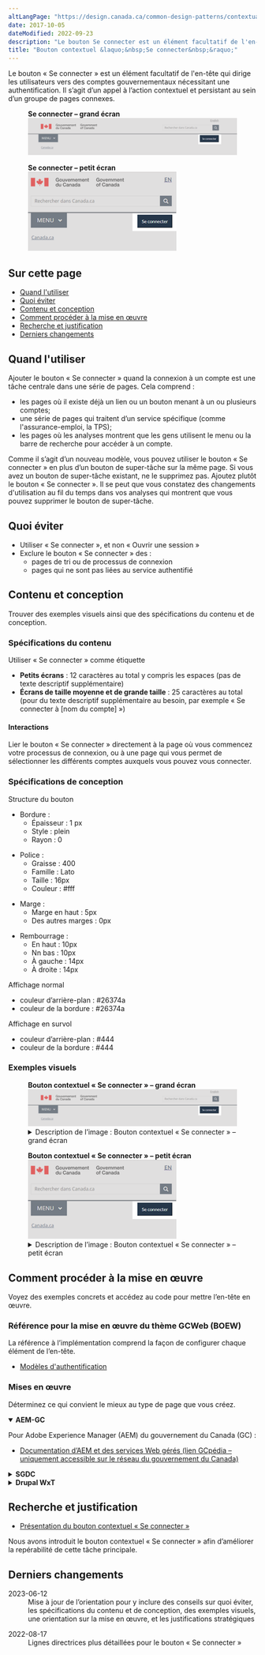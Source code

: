 ```yaml
---
altLangPage: "https://design.canada.ca/common-design-patterns/contextual-signin.html"
date: 2017-10-05
dateModified: 2022-09-23
description: "Le bouton Se connecter est un élément facultatif de l'en-tête qui dirige les utilisateurs vers des comptes gouvernementaux nécessitant une authentification."
title: "Bouton contextuel &laquo;&nbsp;Se connecter&nbsp;&raquo;"
---
```

<p>Le bouton &laquo;&nbsp;Se connecter&nbsp;&raquo; est un élément facultatif de l'en-tête qui dirige les utilisateurs vers des comptes gouvernementaux nécessitant une authentification. Il s’agit d’un appel à l’action contextuel et persistant au sein d’un groupe de pages connexes.</p>
<div class="pattern-demo">
  <figure class="mrgn-bttm-lg">
    <figcaption><strong>Se connecter – grand écran</strong></figcaption>
    <img src="../images/01-signin-button-fr.png" class="img-responsive brdr"
                     alt="Se connecter – grand écran"> </figure>
  <figure class="mrgn-bttm-lg">
    <figcaption><strong>Se connecter – petit écran</strong></figcaption>
    <img src="../images/01-signin-button-mobile-fr.png" class="img-responsive brdr" alt="Se connecter – petit écran"> </figure>
</div>
<h2>Sur cette page</h2>
<ul>
  <li><a href="#a1">Quand l'utiliser</a></li>
  <li><a href="#a2">Quoi éviter</a></li>
  <li><a href="#a7">Contenu et conception</a></li>
  <li><a href="#a3">Comment procéder à la mise en œuvre</a></li>
  <li><a href="#a4">Recherche et justification</a></li>
  <li><a href="#a4">Derniers changements</a></li>
</ul>
<h2 id="a1">Quand l'utiliser</h2>
<p>Ajouter le bouton &laquo;&nbsp;Se connecter&nbsp;&raquo; quand la connexion à un compte est une tâche centrale dans une série de pages. Cela comprend&nbsp;:</p>
<ul>
  <li>les pages où il existe déjà un lien ou un bouton menant à un ou plusieurs comptes;</li>
  <li>une série de pages qui traitent d’un service spécifique (comme l'assurance-emploi, la TPS);</li>
  <li>les pages où les analyses montrent que les gens utilisent le menu ou la barre de recherche pour accéder à un compte.</li>
</ul>
<p>Comme il s’agit d’un nouveau modèle, vous pouvez utiliser le bouton &laquo;&nbsp;Se connecter&nbsp;&raquo; en plus d’un bouton de super-tâche sur la même page. Si vous avez un bouton de super-tâche existant, ne le supprimez pas. Ajoutez plutôt le bouton &laquo;&nbsp;Se connecter&nbsp;&raquo;.  Il se peut que vous constatez des changements d'utilisation au fil du temps dans vos analyses qui montrent que vous pouvez supprimer le bouton de super-tâche.</p>
<h2 id="a2">Quoi éviter</h2>
<ul>
  <li>Utiliser &laquo;&nbsp;Se connecter&nbsp;&raquo;, et non &laquo;&nbsp;Ouvrir une session&nbsp;&raquo;</li>
  <li>Exclure le bouton &laquo;&nbsp;Se connecter&nbsp;&raquo; des&nbsp;:
    <ul>
      <li>pages de tri ou de processus de connexion</li>
      <li>pages qui ne sont pas liées au service authentifié</li>
    </ul>
  </li>
</ul>
<h2 id="a7">Contenu et conception</h2>
<p>Trouver des exemples visuels ainsi que des spécifications du contenu et de conception.</p>
<h3>Spécifications du contenu</h3>
<p>Utiliser &laquo;&nbsp;Se connecter&nbsp;&raquo; comme étiquette</p>
<ul>
  <li><strong>Petits écrans</strong>&nbsp;: 12 caractères au total y compris les espaces (pas de texte descriptif supplémentaire)</li>
  <li><strong>Écrans de taille moyenne et de grande taille</strong>&nbsp;: 25 caractères au total (pour du texte descriptif supplémentaire au besoin, par exemple &laquo;&nbsp;Se connecter à [nom du compte]&nbsp;&raquo;)</li>
</ul>
<h4>Interactions</h4>
<p>Lier le bouton &laquo;&nbsp;Se connecter&nbsp;&raquo; directement à la page où vous commencez votre processus de connexion, ou à une page qui vous permet de sélectionner les différents comptes auxquels vous pouvez vous connecter.</p>
<h3>Spécifications de conception</h3>
<p>Structure du bouton</p>
<ul>
  <li>Bordure&nbsp;:
    <ul>
      <li>Épaisseur&nbsp;: 1 px</li>
      <li>Style&nbsp;: plein</li>
      <li>Rayon&nbsp;: 0</li>
    </ul>
  </li>
</ul>
<ul>
  <li>Police&nbsp;:
    <ul>
      <li>Graisse&nbsp;: 400</li>
      <li>Famille&nbsp;: Lato</li>
      <li>Taille&nbsp;: 16px</li>
      <li>Couleur&nbsp;: #fff</li>
    </ul>
  </li>
</ul>
<ul>
  <li>Marge&nbsp;:
    <ul>
      <li>Marge en haut&nbsp;: 5px</li>
      <li>Des autres marges&nbsp;: 0px</li>
    </ul>
  </li>
</ul>
<ul>
  <li>Rembourrage&nbsp;:
    <ul>
      <li>En haut&nbsp;: 10px</li>
      <li>Nn bas&nbsp;: 10px</li>
      <li>À gauche&nbsp;: 14px</li>
      <li>À droite&nbsp;: 14px</li>
    </ul>
  </li>
</ul>
<p>Affichage normal</p>
<ul>
  <li>couleur d’arrière-plan : #26374a</li>
  <li>couleur de la bordure : #26374a</li>
</ul>
<p>Affichage en survol</p>
<ul>
  <li>couleur d’arrière-plan : #444</li>
  <li>couleur de la bordure : #444</li>
</ul>
<h3>Exemples visuels</h3>
<div class="pattern-demo mrgn-tp-lg">
  <figure>
    <figcaption><b>Bouton contextuel &laquo;&nbsp;Se connecter&nbsp;&raquo; – grand écran</b></figcaption>
    <img src="../images/01-signin-button-fr.png" class="img-responsive brdr" alt="Se connecter – grand écran">
    <details class="mrgn-tp-md">
      <summary class="wb-toggle small" data-toggle="{&quot;print&quot;:&quot;on&quot;}">Description de l’image&nbsp;:  Bouton contextuel &laquo;&nbsp;Se connecter&nbsp;&raquo; – grand écran</summary>
      <p class="mrgn-tp-lg">En-tête standard d’une page Canada.ca en français avec le bouton contextuel &laquo;&nbsp;Se connecter&nbsp;&raquo; en surbrillance.</p>
    </details>
  </figure>
</div>
<div class="pattern-demo mrgn-tp-lg">
  <figure>
    <figcaption><b>Bouton contextuel &laquo;&nbsp;Se connecter&nbsp;&raquo; – petit écran</b></figcaption>
    <img src="../images/01-signin-button-mobile-fr.png" class="img-responsive brdr" alt="Se connecter – petit écran">
    <details class="mrgn-tp-md">
      <summary class="wb-toggle small" data-toggle="{&quot;print&quot;:&quot;on&quot;}">Description de l’image&nbsp;: Bouton contextuel &laquo;&nbsp;Se connecter&nbsp;&raquo; – petit écran</summary>
      <p class="mrgn-tp-lg">En-tête standard d’une page Canada.ca en français avec le bouton contextuel &laquo;&nbsp;Se connecter&nbsp;&raquo; en surbrillance.</p>
    </details>
  </figure>
</div>
<h2 id="a3">Comment procéder à la mise en œuvre</h2>
<p>Voyez des exemples concrets et accédez au code pour mettre l’en-tête en œuvre.</p>
<h3>Référence pour la mise en œuvre du thème GCWeb (BOEW)</h3>
<p>La référence à l’implémentation comprend la façon de configurer chaque élément de l’en-tête.</p>
<ul>
  <li><a href="https://wet-boew.github.io/GCWeb/sites/authentication/authentication-fr.html">Modèles d'authentification</a></li>
</ul>
<h3>Mises en œuvre</h3>
<p>Déterminez ce qui convient le mieux au type de page que vous créez.</p>
<div class="row">
  <div class="col-md-8">
    <div class="wb-tabs mrgn-tp-lg">
      <div class="tabpanels">
        <details id="004" open="open">
          <summary><strong>AEM-GC</strong></summary>
          <p class="mrgn-tp-lg">Pour Adobe Experience Manager (AEM) du gouvernement du Canada (GC)&nbsp;:</p>
          <ul>
            <li><a href="https://www.gcpedia.gc.ca/wiki/Documentation_d%27AEM_sp%C3%A9cifique_au_GC_6.5">Documentation d’AEM et des services Web gérés (lien GCpédia – uniquement accessible sur le réseau du gouvernement du Canada)</a></li>
          </ul>
        </details>
        <details id="005">
          <summary><strong>SGDC</strong></summary>
          <p class="mrgn-tp-lg">Pour la Solution de gabarits à déploiement centralisé (SGDC)&nbsp;:</p>
          <ul>
            <li><a href="https://cenw-wscoe.github.io/sgdc-cdts/docs/index-fr.html">Documentation de la SGDC</a></li>
          </ul>
        </details>
        <details id="006">
          <summary><strong>Drupal WxT</strong></summary>
          <p class="mrgn-tp-lg">Pour Drupal WxT&nbsp;:</p>
          <ul>
            <li><a href="https://drupalwxt.github.io/fr/">Documentation de Drupal WxT</a></li>
          </ul>
        </details>
      </div>
    </div>
  </div>
</div>
<section>
  <h2 id="a4">Recherche et justification</h2>
  <ul>
    <li><a href="https://blogue.canada.ca/2022/09/23/presentation-bouton-contextuel-se-connecter">Présentation du bouton contextuel &laquo;&nbsp;Se connecter&nbsp;&raquo;</a></li>
  </ul>
  <p>Nous avons introduit le bouton contextuel &laquo;&nbsp;Se connecter&nbsp;&raquo; afin d’améliorer la repérabilité de cette tâche principale.</p>
</section>
<section>
  <h2 id="a5">Derniers changements</h2>
  <dl class="dl-horizontal">
    <dt>
      <time datetime="2023-06-15" class="link-muted">2023-06-12</time>
    </dt>
    <dd>Mise à jour de l’orientation pour y inclure des conseils sur quoi éviter, les spécifications du contenu et de conception, des exemples visuels, une orientation sur la mise en œuvre, et les justifications stratégiques</dd>
  </dl>
  <dl class="dl-horizontal">
    <dt>
      <time datetime="2022-08-17" class="link-muted">2022-08-17</time>
    </dt>
    <dd>Lignes directrices plus détaillées  pour le bouton &laquo;&nbsp;Se connecter&nbsp;&raquo;</dd>
  </dl>
</section>
